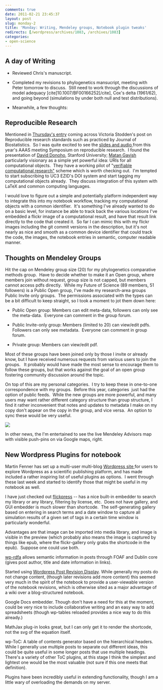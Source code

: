 ```yaml
---
comments: true
date: 2011-02-21 23:45:37
layout: post
slug: monday-2
title: 'Monday: Writing, Mendeley groups, Notebook plugin tweaks'
redirects: [/wordpress/archives/1083, /archives/1083]
categories:
- open-science
---
```


## A day of Writing





	
  * Reviewed Chris's manuscript.

	
  * Completed my revisions to phylogenetics mansucript, meeting with Peter tomorrow to discuss.  Still need to work through the discussions of model adequacy [cite]10.1007/BF00166252[/cite], Cox's delta (1961/62), and going beyond (simulations by under both null and test distributions).

	
  * Meanwhile, a few thoughts:




## Reproducible Research


Mentioned in [Thursday's entry](http://www.carlboettiger.info/archives/1044) coming across Victoria Stodden's post on Reproducible research standards such as practiced by Journal of Biostatistics.  So I was quite excited to see the [slides and audio ](http://www.stanford.edu/~vcs/AAAS2011/)from this year's AAAS meeting Symposium on reproducible research.  I found the presentation of [David Donoho](http://www-stat.stanford.edu/%7Edonoho), Stanford University; [Matan Gavish](http://www.stanford.edu/%7Egavish) particularly visionary as a simple yet powerful idea: URIs for all computational objects.  They have a working pilot of "[verifiable computational research"](http://www.stanford.edu/~gavish/vcr/) scheme which is worth checking out.  I'm tempted to start subscribing to UC3 EZID's DOI system and start tagging my computational objects already.  They discuss integration of this system with LaTeX and common computing languages.

I would love to figure out a simple and potentially platform independent way to integrate this into my notebook workflow, tracking my computational objects with a common identifier.  It's something I've already wanted to do on a basic level, for instance be able to track back the various locations I've embedded a flickr image of a computational result, and have that result link directly to the code that created it.  So far I can mimic this with my flickr images including the git commit versions in the description, but it's not nearly as nice and smooth as a common device identifier that could track the code, the images, the notebook entries in semantic, computer readable manner.


## Thoughts on Mendeley Groups


Hit the cap on Mendeley group size (20) for my phylogenetics comparative methods group.  Have to decide whether to make it an Open group, where members join without request, group size is not capped, but members cannot access pdfs directly.  While my Future of Science (89 members, 51 followers) is a Public Open group, I've made my research-area groups Public Invite only groups.  The permissions associated with the types can be a bit difficult to keep straight, so I took a moment to jot them down here:



	
  * Public Open group: Members can edit meta-data, followers can only see the meta-data.  Everyone can comment in the group forum.

	
  * Public Invite-only group: Members (limited to 20) can view/edit pdfs.  Followers can only see metadata.  Everyone can comment in group forum.

	
  * Private group: Members can view/edit pdf.


Most of these groups have been joined only by those I invite or already  know, but I have received numerous requests from various users to join  the groups.   It probably would have made the most sense to encourage  them to follow these groups, but that works against the goal of an open  group fostering community discussion around the topic.

On top of this are my personal categories.  I try to keep these in one-to-one correspondence with my groups.  Before this year, categories  just had the option of public feeds.  While the new groups are more powerful, and many users may want rather different category structure than group structure, I find it rather inconvenient that notes and updates to metadata I make on my copy don't appear on the copy in the group, and vice versa.  An option to sync these would be very useful.

![]( http://farm6.staticflickr.com/5177/5468232335_cbab61d0bc_o.png )


In other news, the I'm entertained to see the live Mendeley Advisors map with visible push-pins on via Google maps, right.


## New Wordpress Plugins for notebook


Martin Fenner has set up a multi-user multi-blog [Wordpress site ](http://blogs.xartrials.org)for users to explore Wordpress as a scientific publishing platform, and has made included a rather inspiring list of useful plugins as options.  I went through these last week and started to identify those that might be useful in my notebook as well.

I have just checked out [flickpress](http://wordpress.org/extend/plugins/flickpress/) -- has a nice built-in embedder to search my library or any library, filtering by license, etc.  Does not have gallery, and GUI embedder is much slower than shortcode.  The self-generating gallery based on entering in search terms and a date window to capture all simulation results of a given set of tags in a certain time window is particularly wonderful.

Advantages are that image can be imported into media library, and image is visible in the preview (which probably also means the image is captured by things like epub, where the flickr-gallery only grabs the shortcode in the epub).  Suppose one could use both.

[wp-rdfa](http://wordpress.org/extend/plugins/wp-rdfa/) allows semantic information in posts through FOAF and Dublin core (gives post author, title and date information in links).

Started using [Wordpress Post Revision Display](http://wordpress.org/extend/plugins/post-revision-display/).  While generally my posts do not change content, (though later revisions add more content) this seemed very much in the spirit of the notebook to provide a user-viewable version of the notebook revisions, which is otherwise sited as a major advantage of a wiki over a blog-structured notebook.

Google Docs embedder.  Though don't have a need for this at the moment, could be very nice to include collaborative writing and an easy way to add spreadsheets (though wp-tables reloaded provides a nice way to do this already.)

MathJax plug-in looks great, but I can only get it to render the shortcode, not the svg of the equation itself.

wp-ToC: A table of contents generator based on the hierarchical headers.  While I generally use multiple posts to separate out different ideas, this could be quite useful in some longer posts that use multiple headings.  There's a variety of other ToC plugins, at this stage I think the simplest and lightest one would be the most valuable (not sure if this one meets that definition).

Plugins have been incredibly useful in extending functionality, though I am a little wary of overloading the demands on my server.
